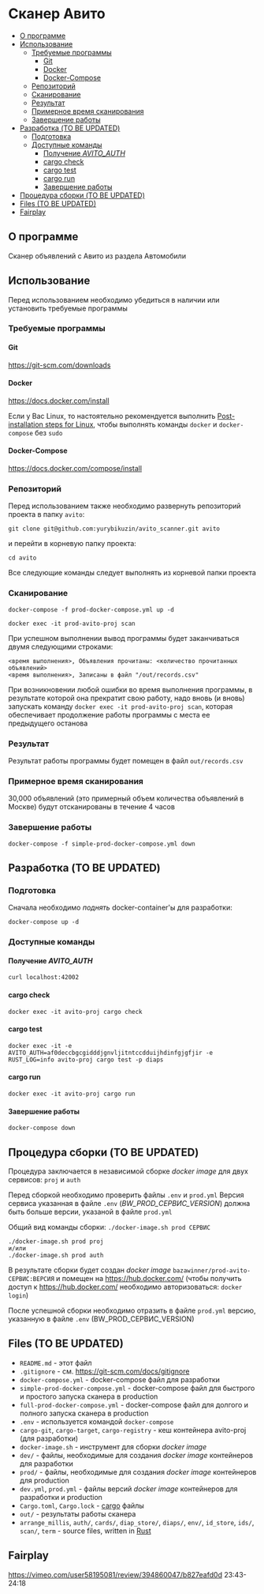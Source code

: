 # Сканер Авито 

<!-- vim-markdown-toc Redcarpet -->

* [О программе](#о-программе)
* [Использование](#использование)
    * [Требуемые программы](#требуемые-программы)
        * [Git](#git)
        * [Docker](#docker)
        * [Docker-Compose](#docker-compose)
    * [Репозиторий](#репозиторий)
    * [Сканирование](#сканирование)
    * [Результат](#результат)
    * [Примерное время сканирования](#примерное-время-сканирования)
    * [Завершение работы](#завершение-работы)
* [Разработка (TO BE UPDATED)](#разработка-to-be-updated)
    * [Подготовка](#подготовка)
    * [Доступные команды](#доступные-команды)
        * [Получение *AVITO_AUTH*](#получение-avito_auth)
        * [cargo check](#cargo-check)
        * [cargo test](#cargo-test)
        * [cargo run](#cargo-run)
        * [Завершение работы](#завершение-работы)
* [Процедура сборки (TO BE UPDATED)](#процедура-сборки-to-be-updated)
* [Files (TO BE UPDATED)](#files-to-be-updated)
* [Fairplay](#fairplay)

<!-- vim-markdown-toc -->

## О программе

Сканер объявлений c Авито из раздела Автомобили

## Использование

Перед использованием необходимо убедиться в наличии или установить требуемые программы

### Требуемые программы

#### Git

https://git-scm.com/downloads

#### Docker

https://docs.docker.com/install

Если у Вас Linux, то настоятельно рекомендуется выполнить [Post-installation steps for Linux](https://docs.docker.com/engine/install/linux-postinstall/), чтобы выполнять команды `docker` и `docker-compose` без `sudo`

#### Docker-Compose

https://docs.docker.com/compose/install

### Репозиторий

Перед использованием также необходимо развернуть репозиторий проекта в папку `avito`:

```
git clone git@github.com:yurybikuzin/avito_scanner.git avito
```

и перейти в корневую папку проекта:

```
cd avito
```

Все следующие команды следует выполнять из корневой папки проекта

### Сканирование

```
docker-compose -f prod-docker-compose.yml up -d

docker exec -it prod-avito-proj scan
```

При успешном выполнении вывод программы будет заканчиваться двумя следующими строками: 

```
<время выполнения>, Объявления прочитаны: <количество прочитанных объявлений>
<время выполнения>, Записаны в файл "/out/records.csv"
```

При возникновении любой ошибки во время выполнения программы, в результате которой она прекратит свою работу, надо вновь (и вновь) запускать команду `docker exec -it prod-avito-proj scan`, которая обеспечивает продолжение работы программы с места ее предыдущего останова

### Результат

Результат работы программы будет помещен в файл `out/records.csv`

### Примерное время сканирования

30,000 объявлений (это примерный объем количества объявлений в Москве) будут отсканированы в течение 4 часов 

### Завершение работы

```
docker-compose -f simple-prod-docker-compose.yml down
```

## Разработка (TO BE UPDATED)

### Подготовка

Сначала необходимо *поднять* docker-container'ы для разработки: 

```
docker-compose up -d 
```

### Доступные команды

#### Получение *AVITO_AUTH*

```
curl localhost:42002
```

#### cargo check

```
docker exec -it avito-proj cargo check
```

#### cargo test

```
docker exec -it -e AVITO_AUTH=af0deccbgcgidddjgnvljitntccdduijhdinfgjgfjir -e RUST_LOG=info avito-proj cargo test -p diaps
```

#### cargo run

```
docker exec -it avito-proj cargo run
```


#### Завершение работы

```
docker-compose down
```

## Процедура сборки (TO BE UPDATED)

Процедура заключается в независимой сборке *docker image* для двух сервисов: `proj` и `auth`

Перед сборкой необходимо проверить файлы `.env` и `prod.yml`
Версия сервиса указанная в файле `.env` (*BW_PROD_СЕРВИС_VERSION*) должна быть больше версии, указаной в файле `prod.yml`

Общий вид команды сборки: ```./docker-image.sh prod СЕРВИС```

```
./docker-image.sh prod proj
и/или
./docker-image.sh prod auth
```

В результате сборки будет создан *docker image* `bazawinner/prod-avito-СЕРВИС:ВЕРСИЯ` и помещен на https://hub.docker.com/ (чтобы получить доступ к https://hub.docker.com/ необходимо авторизоваться: ```docker login```)

После успешной сборки необходимо отразить в файле `prod.yml` версию, указанную в файле `.env` (BW_PROD_СЕРВИС_VERSION)

## Files (TO BE UPDATED)

- `README.md` - этот файл
- `.gitignore` - см. https://git-scm.com/docs/gitignore
- `docker-compose.yml` - docker-compose файл для разработки
- `simple-prod-docker-compose.yml` - docker-compose файл для быстрого и простого запуска сканера в production
- `full-prod-docker-compose.yml` - docker-compose файл для долгого и полного запуска сканера в production
- `.env` - используется командой `docker-compose`
- `cargo-git`, `cargo-target`, `cargo-registry` - кеш контейнера avito-proj (для разработки)
- `docker-image.sh` - инструмент для сборки *docker image*
- `dev/` - файлы, необходимые для создания *docker image* контейнеров для разработки
- `prod/` - файлы, необходимые для создания *docker image* контейнеров для production
- `dev.yml`, `prod.yml` - файлы версий *docker image* контейнеров для разработки и production
- `Cargo.toml`, `Cargo.lock` - [cargo](https://doc.rust-lang.org/cargo/) файлы
- `out/` - результаты работы сканера
- `arrange_millis`, `auth/`, `cards/`, `diap_store/`, `diaps/`, `env/`, `id_store`, `ids/`, `scan/`, `term` - source files, written in [Rust](https://www.rust-lang.org/)

## Fairplay

https://vimeo.com/user58195081/review/394860047/b827eafd0d
23:43-24:18

